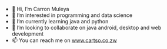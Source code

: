 - 👋 Hi, I’m Carron Muleya
- 👀 I’m interested in programming and data science
- 🌱 I’m currently learning java and python 
- 💞️ I’m looking to collaborate on java android, desktop and web development 
- 📫 You can reach me on www.cartso.co.zw

<!---
carron10/carron10 is a ✨ special ✨ repository because its `README.md` (this file) appears on your GitHub profile.
You can click the Preview link to take a look at your changes.
--->
